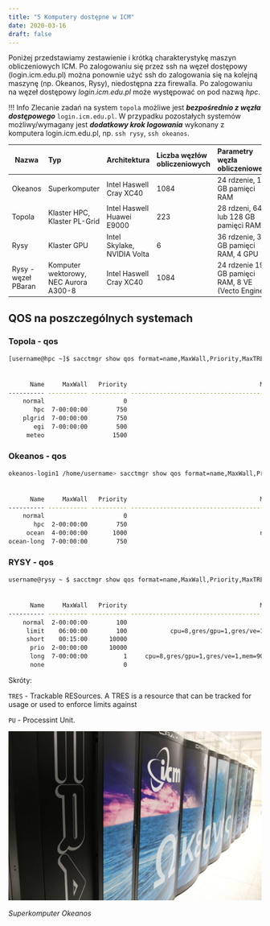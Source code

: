 ```yaml
---
title: "5 Komputery dostępne w ICM"
date: 2020-03-16
draft: false
---
```



Poniżej przedstawiamy zestawienie i krótką charakterystykę maszyn obliczeniowych ICM.
Po zalogowaniu się przez ssh na węzeł dostępowy (login.icm.edu.pl) można ponownie użyć ssh do zalogowania się na kolejną maszynę (np. Okeanos, Rysy), niedostępna zza firewalla. Po zalogowaniu na węzeł dostępowy *login.icm.edu.pl* może występować on pod nazwą *hpc*.

!!! Info
    Zlecanie zadań na system `topola` możliwe jest ***bezpośrednio z węzła dostępowego*** `login.icm.edu.pl`.
    W przypadku pozostałych systemów możliwy/wymagany jest ***dodatkowy krok logowania*** wykonany z komputera
    login.icm.edu.pl, np. `ssh rysy`, `ssh okeanos`.

| Nazwa    | Typ                           | Architektura                | Liczba węzłów obliczeniowych | Parametry węzła obliczeniowego                     |
|----------| :-----------------------------| :---------------------------| :----------------------------| :--------------------------------------------------|
|Okeanos   | Superkomputer                 | Intel Haswell Cray XC40     |1084                          | 24 rdzenie, 128 GB pamięci RAM                     |
|Topola    | Klaster HPC, Klaster PL-Grid  | Intel Haswell Huawei E9000  |223                           | 28 rdzeni, 64 lub 128 GB pamięci RAM               |
|Rysy      | Klaster GPU    | Intel Skylake, NVIDIA Volta                |6                             | 36 rdzenie, 380 GB pamięci RAM, 4 GPU              |
|Rysy - węzeł PBaran | Komputer wektorowy, NEC Aurora A300-8    | Intel Haswell Cray XC40  |1084        | 24 rdzenie 190 GB pamięci RAM, 8 VE (Vecto Engine) |

## QOS na poszczególnych systemach

### Topola - qos

```.sh
[username@hpc ~]$ sacctmgr show qos format=name,MaxWall,Priority,MaxTRESPU%50


      Name     MaxWall   Priority                                     MaxTRESPU
---------- ----------- ---------- ---------------------------------------------
    normal                      0
       hpc  7-00:00:00        750
    plgrid  7-00:00:00        750
       egi  7-00:00:00        500
     meteo                   1500  
```

### Okeanos - qos

```.sh
okeanos-login1 /home/username> sacctmgr show qos format=name,MaxWall,Priority,MaxTRESPU%50


      Name     MaxWall   Priority                                     MaxTRESPU
---------- ----------- ---------- ---------------------------------------------
    normal                      0
       hpc  2-00:00:00        750
     ocean  4-00:00:00       1000                                     node=1024
ocean-long  7-00:00:00        750                                      node=256
```

### RYSY - qos

```.sh
username@rysy ~ $ sacctmgr show qos format=name,MaxWall,Priority,MaxTRESPU%50


      Name     MaxWall   Priority                                     MaxTRESPU
---------- ----------- ---------- ---------------------------------------------
    normal  2-00:00:00        100                                        node=2
     limit    06:00:00        100            cpu=8,gres/gpu=1,gres/ve=1,mem=90G
     short    00:15:00      10000
      prio  2-00:00:00      10000
      long  7-00:00:00          1     cpu=8,gres/gpu=1,gres/ve=1,mem=90G,node=1
      none                      0                                         cpu=0
```

Skróty:

`TRES` - Trackable RESources. A TRES is a resource that can be tracked for usage or used to enforce limits against

`PU` - Processint Unit.


![Okeanos](HPC_images/Okeanos_foto.jpg)

*Superkomputer Okeanos*
